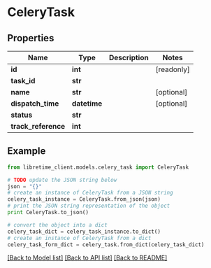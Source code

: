# CeleryTask


## Properties
Name | Type | Description | Notes
------------ | ------------- | ------------- | -------------
**id** | **int** |  | [readonly] 
**task_id** | **str** |  | 
**name** | **str** |  | [optional] 
**dispatch_time** | **datetime** |  | [optional] 
**status** | **str** |  | 
**track_reference** | **int** |  | 

## Example

```python
from libretime_client.models.celery_task import CeleryTask

# TODO update the JSON string below
json = "{}"
# create an instance of CeleryTask from a JSON string
celery_task_instance = CeleryTask.from_json(json)
# print the JSON string representation of the object
print CeleryTask.to_json()

# convert the object into a dict
celery_task_dict = celery_task_instance.to_dict()
# create an instance of CeleryTask from a dict
celery_task_form_dict = celery_task.from_dict(celery_task_dict)
```
[[Back to Model list]](../README.md#documentation-for-models) [[Back to API list]](../README.md#documentation-for-api-endpoints) [[Back to README]](../README.md)


